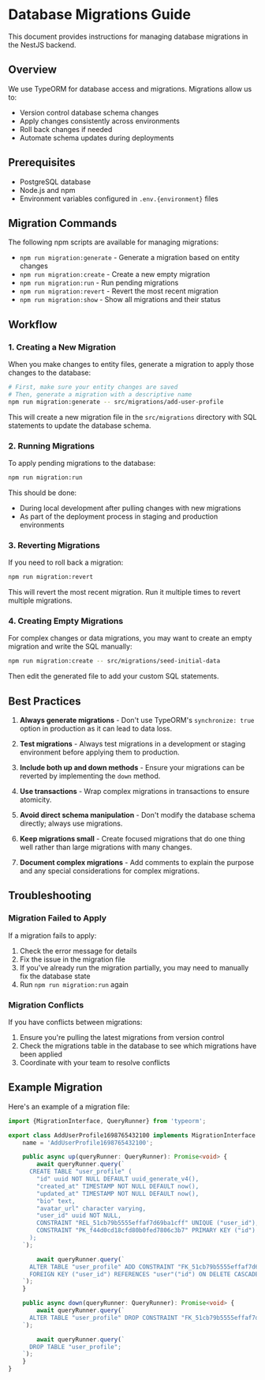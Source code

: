 # Database Migrations Guide

This document provides instructions for managing database migrations in the NestJS backend.

## Overview

We use TypeORM for database access and migrations. Migrations allow us to:

- Version control database schema changes
- Apply changes consistently across environments
- Roll back changes if needed
- Automate schema updates during deployments

## Prerequisites

- PostgreSQL database
- Node.js and npm
- Environment variables configured in `.env.{environment}` files

## Migration Commands

The following npm scripts are available for managing migrations:

- `npm run migration:generate` - Generate a migration based on entity changes
- `npm run migration:create` - Create a new empty migration
- `npm run migration:run` - Run pending migrations
- `npm run migration:revert` - Revert the most recent migration
- `npm run migration:show` - Show all migrations and their status

## Workflow

### 1. Creating a New Migration

When you make changes to entity files, generate a migration to apply those changes to the database:

```bash
# First, make sure your entity changes are saved
# Then, generate a migration with a descriptive name
npm run migration:generate -- src/migrations/add-user-profile
```

This will create a new migration file in the `src/migrations` directory with SQL statements to update the database
schema.

### 2. Running Migrations

To apply pending migrations to the database:

```bash
npm run migration:run
```

This should be done:

- During local development after pulling changes with new migrations
- As part of the deployment process in staging and production environments

### 3. Reverting Migrations

If you need to roll back a migration:

```bash
npm run migration:revert
```

This will revert the most recent migration. Run it multiple times to revert multiple migrations.

### 4. Creating Empty Migrations

For complex changes or data migrations, you may want to create an empty migration and write the SQL manually:

```bash
npm run migration:create -- src/migrations/seed-initial-data
```

Then edit the generated file to add your custom SQL statements.

## Best Practices

1. **Always generate migrations** - Don't use TypeORM's `synchronize: true` option in production as it can lead to data
   loss.

2. **Test migrations** - Always test migrations in a development or staging environment before applying them to
   production.

3. **Include both up and down methods** - Ensure your migrations can be reverted by implementing the `down` method.

4. **Use transactions** - Wrap complex migrations in transactions to ensure atomicity.

5. **Avoid direct schema manipulation** - Don't modify the database schema directly; always use migrations.

6. **Keep migrations small** - Create focused migrations that do one thing well rather than large migrations with many
   changes.

7. **Document complex migrations** - Add comments to explain the purpose and any special considerations for complex
   migrations.

## Troubleshooting

### Migration Failed to Apply

If a migration fails to apply:

1. Check the error message for details
2. Fix the issue in the migration file
3. If you've already run the migration partially, you may need to manually fix the database state
4. Run `npm run migration:run` again

### Migration Conflicts

If you have conflicts between migrations:

1. Ensure you're pulling the latest migrations from version control
2. Check the migrations table in the database to see which migrations have been applied
3. Coordinate with your team to resolve conflicts

## Example Migration

Here's an example of a migration file:

```typescript
import {MigrationInterface, QueryRunner} from 'typeorm';

export class AddUserProfile1698765432100 implements MigrationInterface {
    name = 'AddUserProfile1698765432100';

    public async up(queryRunner: QueryRunner): Promise<void> {
        await queryRunner.query(`
      CREATE TABLE "user_profile" (
        "id" uuid NOT NULL DEFAULT uuid_generate_v4(),
        "created_at" TIMESTAMP NOT NULL DEFAULT now(),
        "updated_at" TIMESTAMP NOT NULL DEFAULT now(),
        "bio" text,
        "avatar_url" character varying,
        "user_id" uuid NOT NULL,
        CONSTRAINT "REL_51cb79b5555effaf7d69ba1cff" UNIQUE ("user_id"),
        CONSTRAINT "PK_f44d0cd18cfd80b0fed7806c3b7" PRIMARY KEY ("id")
      );
    `);

        await queryRunner.query(`
      ALTER TABLE "user_profile" ADD CONSTRAINT "FK_51cb79b5555effaf7d69ba1cff" 
      FOREIGN KEY ("user_id") REFERENCES "user"("id") ON DELETE CASCADE ON UPDATE NO ACTION;
    `);
    }

    public async down(queryRunner: QueryRunner): Promise<void> {
        await queryRunner.query(`
      ALTER TABLE "user_profile" DROP CONSTRAINT "FK_51cb79b5555effaf7d69ba1cff";
    `);

        await queryRunner.query(`
      DROP TABLE "user_profile";
    `);
    }
}
```